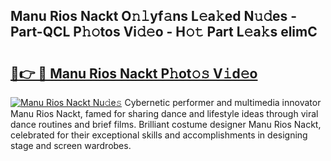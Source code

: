 ## Manu Rios Nackt O𝚗𝚕yf𝚊ns L𝚎a𝚔ed N𝚞𝚍es - Part-QCL P𝚑𝚘tos Vi𝚍𝚎o - H𝚘𝚝 Part L𝚎a𝚔s elimC

# <h2><a href="http://kf97p8.oniu.top/?m=Manu+Rios+Nackt">🔗👉 🔴 Manu Rios Nackt P𝚑ot𝚘𝚜 V𝚒d𝚎o</a></h2>

[![Manu Rios Nackt Nu𝚍e𝚜](https://i.imgur.com/0qMVB7G.gif)](http://kf97p8.oniu.top/?m=Manu+Rios+Nackt)
Cybernetic performer and multimedia innovator Manu Rios Nackt, famed for sharing dance and lifestyle ideas through viral dance routines and brief films. Brilliant costume designer Manu Rios Nackt, celebrated for their exceptional skills and accomplishments in designing stage and screen wardrobes.  
